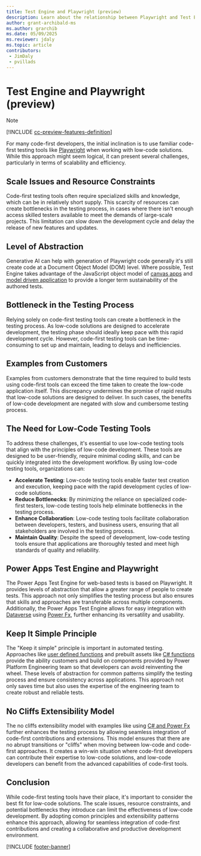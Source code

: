 ```yaml
---
title: Test Engine and Playwright (preview)
description: Learn about the relationship between Playwright and Test Engine.
author: grant-archibald-ms
ms.author: grarchib
ms.date: 05/09/2025
ms.reviewer: jdaly
ms.topic: article
contributors:
 - JimDaly
 - pvillads
---
```


# Test Engine and Playwright (preview)

> [!NOTE]
> [!INCLUDE [cc-preview-features-definition](../includes/cc-preview-features-definition.md)]

For many code-first developers, the initial inclination is to use familiar code-first testing tools like [Playwright](https://playwright.dev/) when working with low-code solutions. While this approach might seem logical, it can present several challenges, particularly in terms of scalability and efficiency.

## Scale Issues and Resource Constraints

Code-first testing tools often require specialized skills and knowledge, which can be in relatively short supply. This scarcity of resources can create bottlenecks in the testing process, in cases where there isn't enough access skilled testers available to meet the demands of large-scale projects. This limitation can slow down the development cycle and delay the release of new features and updates. 

## Level of Abstraction

Generative AI can help with generation of Playwright code generally it's still create code at a Document Object Model (DOM) level. Where possible, Test Engine takes advantage of the JavaScript object model of [canvas apps](./canvas-application.md) and [model driven application](./model-driven-application.md) to provide a longer term sustainability of the authored tests.

## Bottleneck in the Testing Process

Relying solely on code-first testing tools can create a bottleneck in the testing process. As low-code solutions are designed to accelerate development, the testing phase should ideally keep pace with this rapid development cycle. However, code-first testing tools can be time-consuming to set up and maintain, leading to delays and inefficiencies.

## Examples from Customers

Examples from customers demonstrate that the time required to build tests using code-first tools can exceed the time taken to create the low-code application itself. This discrepancy undermines the promise of rapid results that low-code solutions are designed to deliver. In such cases, the benefits of low-code development are negated with slow and cumbersome testing process.

## The Need for Low-Code Testing Tools

To address these challenges, it's essential to use low-code testing tools that align with the principles of low-code development. These tools are designed to be user-friendly, require minimal coding skills, and can be quickly integrated into the development workflow. By using low-code testing tools, organizations can:

- **Accelerate Testing**: Low-code testing tools enable faster test creation and execution, keeping pace with the rapid development cycles of low-code solutions.
- **Reduce Bottlenecks**: By minimizing the reliance on specialized code-first testers, low-code testing tools help eliminate bottlenecks in the testing process.
- **Enhance Collaboration**: Low-code testing tools facilitate collaboration between developers, testers, and business users, ensuring that all stakeholders are involved in the testing process.
- **Maintain Quality**: Despite the speed of development, low-code testing tools ensure that applications are thoroughly tested and meet high standards of quality and reliability.

## Power Apps Test Engine and Playwright

The Power Apps Test Engine for web-based tests is based on Playwright. It provides levels of abstraction that allow a greater range of people to create tests. This approach not only simplifies the testing process but also ensures that skills and approaches are transferable across multiple components. Additionally, the Power Apps Test Engine allows for easy integration with [Dataverse](./dataverse.md) using [Power Fx](./powerfx.md), further enhancing its versatility and usability.

## Keep It Simple Principle

The "Keep it simple" principle is important in automated testing. Approaches like [user defined functions](./powerfx.md#user-defined-functions) and prebuilt assets like [C# functions](./powerfx-csharp.md) provide the ability customers and build on components provided by Power Platform Engineering team so that developers can avoid reinventing the wheel. These levels of abstraction for common patterns simplify the testing process and ensure consistency across applications. This approach not only saves time but also uses the expertise of the engineering team to create robust and reliable tests.

## No Cliffs Extensibility Model

The no cliffs extensibility model with examples like using [C# and Power Fx](./powerfx-csharp.md) further enhances the testing process by allowing seamless integration of code-first contributions and extensions. This model ensures that there are no abrupt transitions or "cliffs" when moving between low-code and code-first approaches. It creates a win-win situation where code-first developers can contribute their expertise to low-code solutions, and low-code developers can benefit from the advanced capabilities of code-first tools.

## Conclusion

While code-first testing tools have their place, it's important to consider the best fit for low-code solutions. The scale issues, resource constraints, and potential bottlenecks they introduce can limit the effectiveness of low-code development. By adopting comon principles and extensibility patterns enhance this approach, allowing for seamless integration of code-first contributions and creating a collaborative and productive development environment.

[!INCLUDE [footer-banner](../includes/footer-banner.md)]
